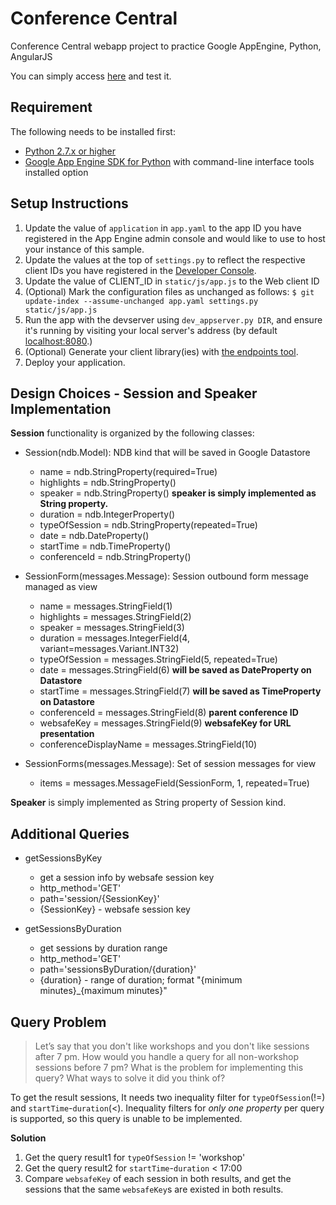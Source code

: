# Conference Central
Conference Central webapp project to practice Google AppEngine, Python, AngularJS

You can simply access [here](https://conference-central-1226.appspot.com) and test it.


## Requirement
The following needs to be installed first:

- [Python 2.7.x or higher](http://python.org)
- [Google App Engine SDK for Python](https://cloud.google.com/appengine/downloads#Google_App_Engine_SDK_for_Python) with command-line interface tools installed option


## Setup Instructions
1. Update the value of `application` in `app.yaml` to the app ID you
   have registered in the App Engine admin console and would like to use to host
   your instance of this sample.
1. Update the values at the top of `settings.py` to
   reflect the respective client IDs you have registered in the
   [Developer Console](https://console.developers.google.com).
1. Update the value of CLIENT_ID in `static/js/app.js` to the Web client ID
1. (Optional) Mark the configuration files as unchanged as follows:
   `$ git update-index --assume-unchanged app.yaml settings.py static/js/app.js`
1. Run the app with the devserver using `dev_appserver.py DIR`, and ensure it's running by visiting your local server's address (by default [localhost:8080](http://localhost:8080).)
1. (Optional) Generate your client library(ies) with [the endpoints tool](https://developers.google.com/appengine/docs/python/endpoints/endpoints_tool).
1. Deploy your application.


## Design Choices - Session and Speaker Implementation
**Session** functionality is organized by the following classes:

* Session(ndb.Model): NDB kind that will be saved in Google Datastore
    * name = ndb.StringProperty(required=True)
    * highlights = ndb.StringProperty()
    * speaker = ndb.StringProperty()        **speaker is simply implemented as String property.**
    * duration = ndb.IntegerProperty()
    * typeOfSession = ndb.StringProperty(repeated=True)
    * date = ndb.DateProperty()
    * startTime = ndb.TimeProperty()
    * conferenceId = ndb.StringProperty()

* SessionForm(messages.Message): Session outbound form message managed as view
    * name = messages.StringField(1)
    * highlights = messages.StringField(2)
    * speaker = messages.StringField(3)
    * duration = messages.IntegerField(4, variant=messages.Variant.INT32)
    * typeOfSession = messages.StringField(5, repeated=True)
    * date = messages.StringField(6)  **will be saved as DateProperty on Datastore**
    * startTime = messages.StringField(7)   **will be saved as TimeProperty on Datastore**
    * conferenceId = messages.StringField(8)    **parent conference ID**
    * websafeKey = messages.StringField(9)  **websafeKey for URL presentation**
    * conferenceDisplayName = messages.StringField(10)

* SessionForms(messages.Message): Set of session messages for view
    * items = messages.MessageField(SessionForm, 1, repeated=True)

**Speaker** is simply implemented as String property of Session kind.


## Additional Queries
* getSessionsByKey
    * get a session info by websafe session key
    * http_method='GET'
    * path='session/{SessionKey}'
    * {SessionKey} - websafe session key
    
* getSessionsByDuration
    * get sessions by duration range
    * http_method='GET'
    * path='sessionsByDuration/{duration}'
    * {duration} - range of duration; format "{minimum minutes}_{maximum minutes}"


## Query Problem
> Let’s say that you don't like workshops and you don't like sessions after 7 pm. How would you handle a query for all non-workshop sessions before 7 pm? What is the problem for implementing this query? What ways to solve it did you think of?

To get the result sessions, It needs two inequality filter for `typeOfSession`(!=) and `startTime`-`duration`(<). Inequality filters for *only one property* per query is supported, so this query is unable to be implemented.

**Solution**

1. Get the query result1 for `typeOfSession` != 'workshop'
1. Get the query result2 for `startTime`-`duration` < 17:00
1. Compare `websafeKey` of each session in both results, and get the sessions that the same `websafeKey`s are existed in both results.
